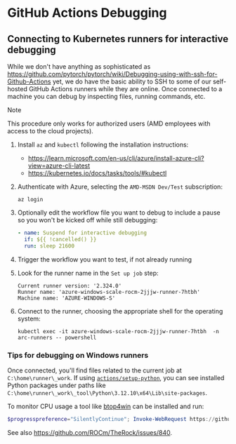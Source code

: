 # GitHub Actions Debugging

## Connecting to Kubernetes runners for interactive debugging

While we don't have anything as sophisticated as
https://github.com/pytorch/pytorch/wiki/Debugging-using-with-ssh-for-Github-Actions
yet, we do have the basic ability to SSH to some of our self-hosted GitHub
Actions runners while they are online. Once connected to a machine you can debug
by inspecting files, running commands, etc.

> [!NOTE]
> This procedure only works for authorized users (AMD employees with access
> to the cloud projects).

1. Install `az` and `kubectl` following the installation instructions:

   - https://learn.microsoft.com/en-us/cli/azure/install-azure-cli?view=azure-cli-latest
   - https://kubernetes.io/docs/tasks/tools/#kubectl

1. Authenticate with Azure, selecting the `AMD-MSDN Dev/Test` subscription:

   ```
   az login
   ```

1. Optionally edit the workflow file you want to debug to include a pause so you
   won't be kicked off while still debugging:

   ```yml
   - name: Suspend for interactive debugging
     if: ${{ !cancelled() }}
     run: sleep 21600
   ```

1. Trigger the workflow you want to test, if not already running

1. Look for the runner name in the `Set up job` step:

   ```
   Current runner version: '2.324.0'
   Runner name: 'azure-windows-scale-rocm-2jjjw-runner-7htbh'
   Machine name: 'AZURE-WINDOWS-S'
   ```

1. Connect to the runner, choosing the appropriate shell for the operating
   system:

   ```
   kubectl exec -it azure-windows-scale-rocm-2jjjw-runner-7htbh  -n arc-runners -- powershell
   ```

### Tips for debugging on Windows runners

Once connected, you'll find files related to the current job at
`C:\home\runner\_work`. If using
[`actions/setup-python`](https://github.com/actions/setup-python), you can see
installed Python packages under paths like
`C:\home\runner\_work\_tool\Python\3.12.10\x64\Lib\site-packages`.

To monitor CPU usage a tool like
[btop4win](https://github.com/aristocratos/btop4win) can be installed and run:

```powershell
$progresspreference="SilentlyContinue"; Invoke-WebRequest https://github.com/aristocratos/btop4win/releases/download/v1.0.4/btop4win-x64.zip -OutFile btop4win-x64.zip; Expand-Archive btop4win-x64.zip -Force; $env:PATH="$env:PATH;$pwd\btop4win-x64\btop4win\"; btop4win.exe
```

See also https://github.com/ROCm/TheRock/issues/840.
